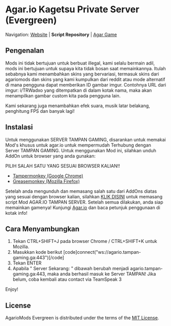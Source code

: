 Agar.io Kagetsu Private Server (Evergreen)
========================================================================

Navigation: [Website][4] | **Script Repository** | [Agar Game][5]


Pengenalan
------------------------------------------------------------------------

Mods ini tidak bertujuan untuk berbuat illegal, kami selalu bermain adil, mods ini bertujuan untuk supaya kita tidak bosan saat memainkannya. Itulah sebabnya kami menambahkan skins yang bervariasi, termasuk skins dari agariomods dan skins yang kami kumpulkan dari reddit atau mode alternatif di mana pengguna dapat memberikan ID gambar imgur. Contohnya URL dari imgur:  i/TRWadxo yang ditempatkan di dalam kotak nama, maka akan menampilkan gambar custom kita pada pengguna lain.

Kami sekarang juga menambahkan efek suara, musik latar belakang, penghitung FPS dan banyak lagi!


[1]: https://chrome.google.com/webstore/detail/tampermonkey/dhdgffkkebhmkfjojejmpbldmpobfkfo?utm_source=chrome-ntp-icon
[2]: https://addons.mozilla.org/en-Us/firefox/addon/greasemonkey/
[3]: http://66.23.230.114/tampan.user.js
[4]: http://agariomods.com/
[5]: http://agar.io
[6]: https://github.com/electronoob/agarmods/blob/master/LICENSE
[7]: https://addons.opera.com/en/extensions/details/violent-monkey/


Instalasi
------------------------------------------------------------------------
Untuk menggunakan SERVER TAMPAN GAMING, disarankan untuk memakai Mod's khusus untuk agar.io untuk mempermudah Terhubung dengan Server TAMPAN GAMING. Untuk menggunakan Mod ini, silahkan unduh AddOn untuk browser yang anda gunakan:

PILIH SALAH SATU YANG SESUAI BROWSER KALIAN!!
- [Tampermonkey (Google Chrome)][1]
- [Greasemonkey (Mozilla Firefox)][2]

Setelah anda mengunduh dan memasang salah satu dari AddOns diatas yang sesuai dengan browser kalian, silahkan [KLIK DISINI][3] untuk memasang script Mod AGAR.IO TAMPAN SERVER.
Setelah semua dilakukan, anda siap memainkan gamenya! Kunjungi [Agar.io][5] dan baca petunjuk penggunaan di kotak info!


Cara Menyambungkan
------------------------------------------------------------------------
1. Tekan CTRL+SHIFT+J pada browser Chrome / CTRL+SHIFT+K untuk Mozilla.
2. Masukkan kode berikut [code]connect("ws://agario.tampan-gaming.ga:443")[/code]
4. Tekan ENTER
5. Apabila " Server Sekarang: " dibawah berubah menjadi agario.tampan-gaming.ga:443, maka anda berhasil masuk ke Server TAMPAN! 
Jika belum, coba kembali atau contact via TeamSpeak 3

Enjoy!

License
------------------------------------------------------------------------
AgarioMods Evergreen is distributed under the terms of the [MIT License][6].

